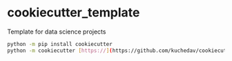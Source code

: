 # cookiecutter_template

Template for data science projects

```bash
python -m pip install cookiecutter
python -m cookiecutter [https://](https://github.com/kuchedav/cookiecutter_template.git)
